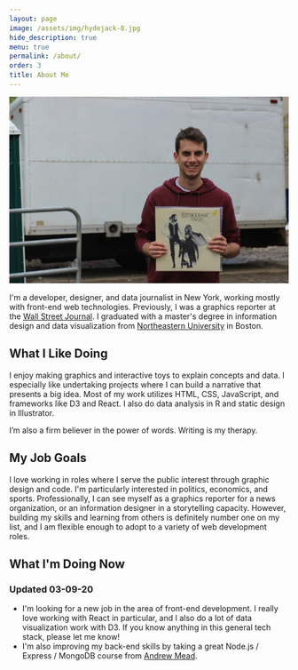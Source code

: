 ```yaml
---
layout: page
image: /assets/img/hydejack-8.jpg
hide_description: true
menu: true
permalink: /about/
order: 3
title: About Me
---
```

![dan_spector](/img/dan.jpg)

I'm a developer, designer, and data journalist in New York, working mostly with front-end web technologies. Previously, I was a graphics reporter at the [Wall Street Journal](https://graphics.wsj.com). I graduated with a master's degree in information design and data visualization from [Northeastern University](https://www.northeastern.edu/visualization/) in Boston.

## What I Like Doing
I enjoy making graphics and interactive toys to explain concepts and data. I especially like undertaking projects where I can build a narrative that presents a big idea. Most of my work utilizes HTML, CSS, JavaScript, and frameworks like D3 and React. I also do data analysis in R and static design in Illustrator.

I’m also a firm believer in the power of words. Writing is my therapy.

## My Job Goals
I love working in roles where I serve the public interest through graphic design and code. I'm particularly interested in politics, economics, and sports. Professionally, I can see myself as a graphics reporter for a news organization, or an information designer in a storytelling capacity. However, building my skills and learning from others is definitely number one on my list, and I am flexible enough to adopt to a variety of web development roles.

## What I'm Doing Now 
### Updated 03-09-20

* I'm looking for a new job in the area of front-end development. I really love working with React in particular, and I also do a lot of data visualization work with D3. If you know anything in this general tech stack, please let me know!
* I'm also improving my back-end skills by taking a great Node.js / Express / MongoDB course from [Andrew Mead](https://www.udemy.com/course/the-complete-nodejs-developer-course-2/).
  


